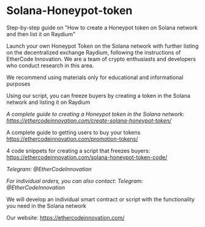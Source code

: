 # Solana-Honeypot-token
Step-by-step guide on "How to create a Honeypot token on Solana network and then list it on Raydium"

Launch your own Honeypot Token on the Solana network with further listing on the decentralized exchange Raydium, following the instructions of EtherCode Innovation. We are a team of crypto enthusiasts and developers who conduct research in this area.

We recommend using materials only for educational and informational purposes

Using our script, you can freeze buyers by creating a token in the Solana network and listing it on Raydium

_A complete guide to creating a Honeypot token in the Solana network:
https://ethercodeinnovation.com/create-solana-honeypot-token/_

A complete guide to getting users to buy your tokens https://ethercodeinnovation.com/promotion-tokens/

4 code snippets for creating a script that freezes buyers:
https://ethercodeinnovation.com/solana-honeypot-token-code/

_Telegram: @EtherCodeInnovation_

_For individual orders, you can also contact: Telegram: @EtherCodeInnovation_

We will develop an individual smart contract or script with the functionality you need in the Solana network

Our website: https://ethercodeinnovation.com/
